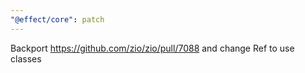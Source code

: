 ```yaml
---
"@effect/core": patch
---
```


Backport https://github.com/zio/zio/pull/7088 and change Ref to use classes
